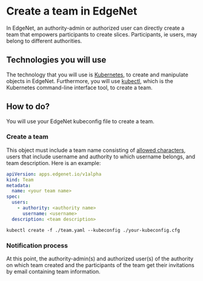 # Create a team in EdgeNet

In EdgeNet, an authority-admin or authorized user can directly create a team that empowers participants to create slices. Participants, ie users, may belong to different authorities.

## Technologies you will use
The technology that you will use is [Kubernetes](https://kubernetes.io/), to create
and manipulate objects in EdgeNet. Furthermore, you will use [kubectl](https://kubernetes.io/docs/reference/kubectl/overview/), which is the Kubernetes command-line interface
tool, to create a team.

## How to do?

You will use your EdgeNet kubeconfig file to create a team.

### Create a team
This object must include a team name consisting of [allowed characters](https://kubernetes.io/docs/concepts/overview/working-with-objects/names/), users that include username and authority to which username belongs, and team description. Here is an example:

```yaml
apiVersion: apps.edgenet.io/v1alpha
kind: Team
metadata:
  name: <your team name>
spec:
  users:
    - authority: <authority name>
      username: <username>
  description: <team description>
```

```
kubectl create -f ./team.yaml --kubeconfig ./your-kubeconfig.cfg
```

### Notification process

At this point, the authority-admin(s) and authorized user(s) of the authority on which team created and the participants of the team get their invitations by email containing team information.
